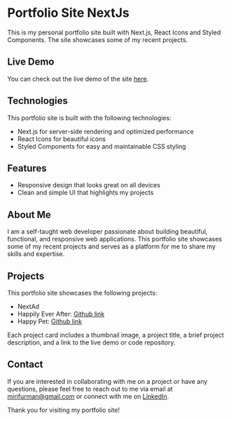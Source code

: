 <h1>Portfolio Site NextJs</h1>
<p>This is my personal portfolio site built with Next.js, React Icons and Styled Components. The site showcases some of my recent projects.</p>
<h2>Live Demo</h2>
<p>You can check out the live demo of the site <a href="https://portfolio-next-js-zeta.vercel.app/">here</a>.</p>
<h2>Technologies</h2>
<p>This portfolio site is built with the following technologies:</p>
<ul>
  <li>Next.js for server-side rendering and optimized performance</li>
  <li>React Icons for beautiful icons</li>
  <li>Styled Components for easy and maintainable CSS styling</li>
</ul>
<h2>Features</h2>
<ul>
  <li>Responsive design that looks great on all devices</li>
  <li>Clean and simple UI that highlights my projects</li>
</ul>
<h2>About Me</h2>
<p>I am a self-taught web developer passionate about building beautiful, functional, and responsive web applications. This portfolio site showcases some of my recent projects and serves as a platform for me to share my skills and expertise.</p>
<h2>Projects</h2>
<p>This portfolio site showcases the following projects:</p>
<ul>
  <li>NextAd </li>
  <li>Happily Ever After: <a href="https://github.com/MiriFurman1/Happily-Ever-After">Github link</a></li>
  <li>Happy Pet: <a href="https://github.com/MiriFurman1/Happy-pet">Github link</a> </li>
</ul>
<p>Each project card includes a thumbnail image, a project title, a brief project description, and a link to the live demo or code repository.</p>
<h2>Contact</h2>
<p>If you are interested in collaborating with me on a project or have any questions, please feel free to reach out to me via email at <a href="mailto:mirifurman@gmail.com">mirifurman@gmail.com</a> or connect with me on <a href="https://www.linkedin.com/in/miri-furman-424a0718b/">LinkedIn</a>.</p>
<p>Thank you for visiting my portfolio site!</p>
